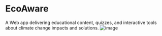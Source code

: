 # EcoAware
A Web app delivering educational content, quizzes, and interactive tools about climate change impacts and solutions.
![image](https://github.com/user-attachments/assets/2e5897ec-1e46-4f4f-a9de-3ff8a85a301e)

